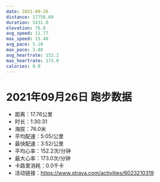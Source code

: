 ```yaml
---
date: 2021-09-26
distance: 17756.60
duration: 5431.0
elevation: 76.0
avg_speed: 11.77
max_speed: 15.48
avg_pace: 5.10
max_pace: 3.88
avg_heartrate: 152.2
max_heartrate: 173.0
calories: 0.0
---
```


# 2021年09月26日 跑步数据

- 距离：17.76公里
- 时长：1:30:31
- 海拔：76.0米
- 平均配速：5:05/公里
- 最快配速：3:52/公里
- 平均心率：152.2次/分钟
- 最大心率：173.0次/分钟
- 卡路里消耗：0.0千卡
- 活动链接：https://www.strava.com/activities/6023210319

